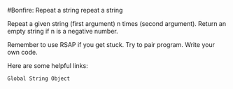 #Bonfire: Repeat a string repeat a string

Repeat a given string (first argument) n times (second argument). Return an empty string if n is a negative number.

Remember to use RSAP if you get stuck. Try to pair program. Write your own code.

Here are some helpful links:

    Global String Object